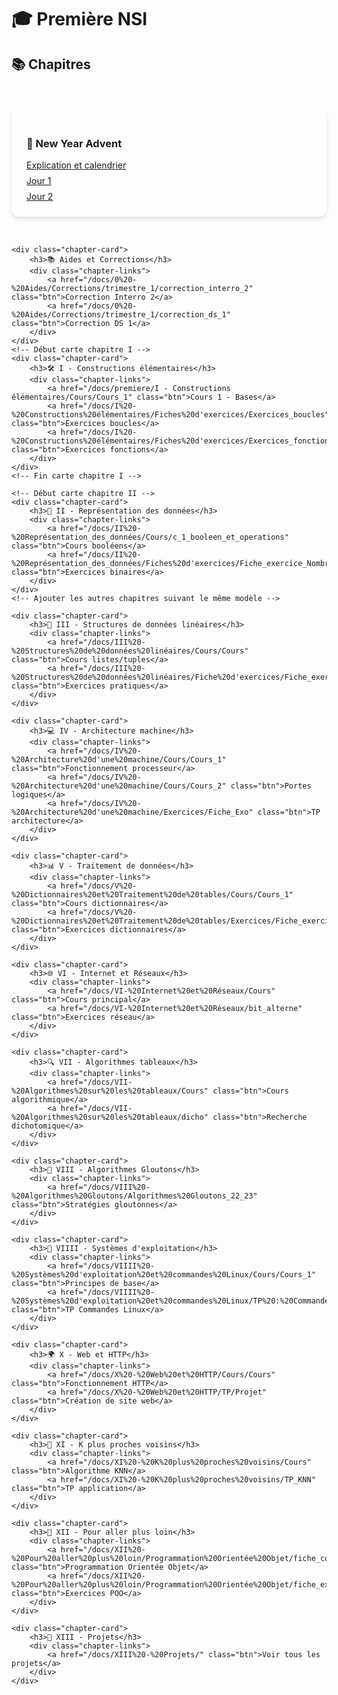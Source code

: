 # 🎓 Première NSI

## 📚 Chapitres

<style>
.chapter-cards {
    display: grid;
    grid-template-columns: repeat(auto-fit, minmax(300px, 1fr));
    gap: 2rem;
    padding: 2rem 0;
}

.chapter-card {
    background: var(--md-default-bg-color);
    border-radius: 12px;
    padding: 1.5rem;
    box-shadow: 0 4px 6px rgba(0, 0, 0, 0.1);
    transition: transform 0.3s ease;
}

.chapter-card:hover {
    transform: translateY(-5px);
}

.chapter-links {
    display: flex;
    flex-direction: column;
    gap: 0.5rem;
    margin-top: 1rem;
}
</style>

<section class="chapter-cards">
    <!-- Section Aides et New Year Advent -->
    <div class="chapter-card">
        <h3>🎄 New Year Advent</h3>
        <div class="chapter-links">
            <a href="/docs/0 - New Year Advent/new_year_advent" class="btn">Explication et calendrier</a>
            <a href="/docs/0%20-%20New%20Year%20Advent/Exercices%20J1%20-%20J9/Jour_1" class="btn">Jour 1</a>
            <a href="/docs/0%20-%20New%20Year%20Advent/Exercices%20J1%20-%20J9/Jour_2" class="btn">Jour 2</a>
        </div>
    </div>

    <div class="chapter-card">
        <h3>📚 Aides et Corrections</h3>
        <div class="chapter-links">
            <a href="/docs/0%20-%20Aides/Corrections/trimestre_1/correction_interro_2" class="btn">Correction Interro 2</a>
            <a href="/docs/0%20-%20Aides/Corrections/trimestre_1/correction_ds_1" class="btn">Correction DS 1</a>
        </div>
    </div>
    <!-- Début carte chapitre I -->
    <div class="chapter-card">
        <h3>🛠️ I - Constructions élémentaires</h3>
        <div class="chapter-links">
            <a href="/docs/premiere/I - Constructions élémentaires/Cours/Cours_1" class="btn">Cours 1 - Bases</a>
            <a href="/docs/I%20-%20Constructions%20élémentaires/Fiches%20d'exercices/Exercices_boucles" class="btn">Exercices boucles</a>
            <a href="/docs/I%20-%20Constructions%20élémentaires/Fiches%20d'exercices/Exercices_fonctions" class="btn">Exercices fonctions</a>
        </div>
    </div>
    <!-- Fin carte chapitre I -->

    <!-- Début carte chapitre II -->
    <div class="chapter-card">
        <h3>🔢 II - Représentation des données</h3>
        <div class="chapter-links">
            <a href="/docs/II%20-%20Représentation_des_données/Cours/c_1_booleen_et_operations" class="btn">Cours booléens</a>
            <a href="/docs/II%20-%20Représentation_des_données/Fiches%20d'exercices/Fiche_exercice_Nombres_binaires" class="btn">Exercices binaires</a>
        </div>
    </div>
    <!-- Ajouter les autres chapitres suivant le même modèle -->

    <div class="chapter-card">
        <h3>🧱 III - Structures de données linéaires</h3>
        <div class="chapter-links">
            <a href="/docs/III%20-%20Structures%20de%20données%20linéaires/Cours/Cours" class="btn">Cours listes/tuples</a>
            <a href="/docs/III%20-%20Structures%20de%20données%20linéaires/Fiche%20d'exercices/Fiche_exercices_tuples_listes" class="btn">Exercices pratiques</a>
        </div>
    </div>

    <div class="chapter-card">
        <h3>💻 IV - Architecture machine</h3>
        <div class="chapter-links">
            <a href="/docs/IV%20-%20Architecture%20d'une%20machine/Cours/Cours_1" class="btn">Fonctionnement processeur</a>
            <a href="/docs/IV%20-%20Architecture%20d'une%20machine/Cours/Cours_2" class="btn">Portes logiques</a>
            <a href="/docs/IV%20-%20Architecture%20d'une%20machine/Exercices/Fiche_Exo" class="btn">TP architecture</a>
        </div>
    </div>

    <div class="chapter-card">
        <h3>📊 V - Traitement de données</h3>
        <div class="chapter-links">
            <a href="/docs/V%20-%20Dictionnaires%20et%20Traitement%20de%20tables/Cours/Cours_1" class="btn">Cours dictionnaires</a>
            <a href="/docs/V%20-%20Dictionnaires%20et%20Traitement%20de%20tables/Exercices/Fiche_exercices_dictionnaires" class="btn">Exercices dictionnaires</a>
        </div>
    </div>

    <div class="chapter-card">
        <h3>🌐 VI - Internet et Réseaux</h3>
        <div class="chapter-links">
            <a href="/docs/VI-%20Internet%20et%20Réseaux/Cours" class="btn">Cours principal</a>
            <a href="/docs/VI-%20Internet%20et%20Réseaux/bit_alterne" class="btn">Exercices réseau</a>
        </div>
    </div>

    <div class="chapter-card">
        <h3>🔍 VII - Algorithmes tableaux</h3>
        <div class="chapter-links">
            <a href="/docs/VII-%20Algorithmes%20sur%20les%20tableaux/Cours" class="btn">Cours algorithmique</a>
            <a href="/docs/VII-%20Algorithmes%20sur%20les%20tableaux/dicho" class="btn">Recherche dichotomique</a>
        </div>
    </div>

    <div class="chapter-card">
        <h3>🧠 VIII - Algorithmes Gloutons</h3>
        <div class="chapter-links">
            <a href="/docs/VIII%20-%20Algorithmes%20Gloutons/Algorithmes%20Gloutons_22_23" class="btn">Stratégies gloutonnes</a>
        </div>
    </div>

    <div class="chapter-card">
        <h3>🐧 VIIII - Systèmes d'exploitation</h3>
        <div class="chapter-links">
            <a href="/docs/VIIII%20-%20Systèmes%20d'exploitation%20et%20commandes%20Linux/Cours/Cours_1" class="btn">Principes de base</a>
            <a href="/docs/VIIII%20-%20Systèmes%20d'exploitation%20et%20commandes%20Linux/TP%20:%20Commandes%20Linux/TP_commandes_linux" class="btn">TP Commandes Linux</a>
        </div>
    </div>

    <div class="chapter-card">
        <h3>🌍 X - Web et HTTP</h3>
        <div class="chapter-links">
            <a href="/docs/X%20-%20Web%20et%20HTTP/Cours/Cours" class="btn">Fonctionnement HTTP</a>
            <a href="/docs/X%20-%20Web%20et%20HTTP/TP/Projet" class="btn">Création de site web</a>
        </div>
    </div>

    <div class="chapter-card">
        <h3>🤖 XI - K plus proches voisins</h3>
        <div class="chapter-links">
            <a href="/docs/XI%20-%20K%20plus%20proches%20voisins/Cours" class="btn">Algorithme KNN</a>
            <a href="/docs/XI%20-%20K%20plus%20proches%20voisins/TP_KNN" class="btn">TP application</a>
        </div>
    </div>

    <div class="chapter-card">
        <h3>🚀 XII - Pour aller plus loin</h3>
        <div class="chapter-links">
            <a href="/docs/XII%20-%20Pour%20aller%20plus%20loin/Programmation%20Orientée%20Objet/fiche_cours" class="btn">Programmation Orientée Objet</a>
            <a href="/docs/XII%20-%20Pour%20aller%20plus%20loin/Programmation%20Orientée%20Objet/fiche_exercices" class="btn">Exercices POO</a>
        </div>
    </div>

    <div class="chapter-card">
        <h3>🎨 XIII - Projets</h3>
        <div class="chapter-links">
            <a href="/docs/XIII%20-%20Projets/" class="btn">Voir tous les projets</a>
        </div>
    </div>
</section>

